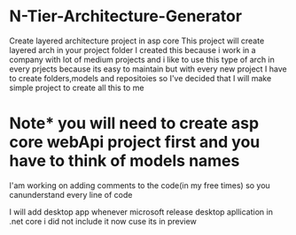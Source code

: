 # N-Tier-Architecture-Generator
Create layered architecture project in asp core
This project will create layered arch in your project folder 
I created this because i work in a company with lot of medium projects and i like to use this type of arch in every prjects because its easy to maintain 
but with every new project I have to create folders,models and repositoies so I've decided that I will make simple project to create all this to me
# Note* you will need to create asp core webApi project first and you have to think of models names 
I'am working on adding comments to the code(in my free times) so you canunderstand every line of code

I will add desktop app whenever microsoft release desktop apllication in .net core i did not include it now cuse its in preview
